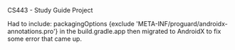 CS443 - Study Guide Project

Had to include: packagingOptions {exclude 'META-INF/proguard/androidx-annotations.pro'} in the build.gradle.app then migrated to AndroidX to fix some error that came up. 
